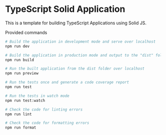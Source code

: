 # TypeScript Solid Application

This is a template for building TypeScript Applications using Solid JS.

Provided commands

```bash
# Build the application in development mode and serve over localhost
npm run dev

# Build the application in production mode and output to the "dist" folder
npm run build

# Run the built application from the dist folder over localhost
npm run preview

# Run the tests once and generate a code coverage report
npm run test

# Run the tests in watch mode
npm run test:watch

# Check the code for linting errors
npm run lint

# Check the code for formatting errors
npm run format
```
